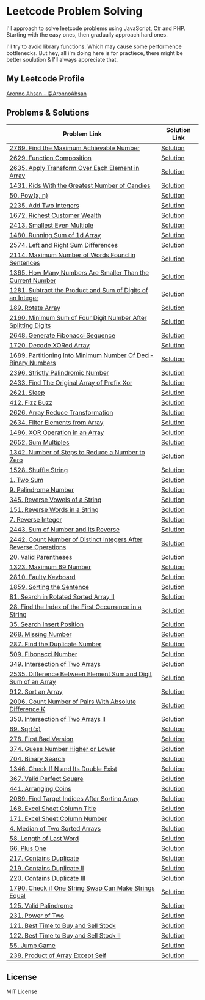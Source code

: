 # Leetcode Problem Solving

I'll approach to solve leetcode problems using JavaScript, C# and PHP.
Starting with the easy ones, then gradually approach hard ones.

I'll try to avoid library functions. Which may cause some performence bottlenecks. But hey, all i'm doing here is for practiece, there might be better soulution & I'll always appreciate that.

## My Leetcode Profile

[Aronno Ahsan - @AronnoAhsan](https://leetcode.com/aronnoahsan/)

## Problems & Solutions

| Problem Link                                                                                                                                                              | Solution Link                                                                    |
| ------------------------------------------------------------------------------------------------------------------------------------------------------------------------- | -------------------------------------------------------------------------------- |
| [2769. Find the Maximum Achievable Number](https://leetcode.com/problems/find-the-maximum-achievable-numberdescription/)                                                  | [Solution](https://github.com/aronnoahsan/ProblemSolving/blob/main/2769/2769.js) |
| [2629. Function Composition](https://leetcode.com/problems/function-composition/)                                                                                         | [Solution](https://github.com/aronnoahsan/ProblemSolving/blob/main/2629/2629.js) |
| [2635. Apply Transform Over Each Element in Array](https://leetcode.com/problems/apply-transform-over-each-element-in-array/)                                             | [Solution](https://github.com/aronnoahsan/ProblemSolving/blob/main/2635/2635.js) |
| [1431. Kids With the Greatest Number of Candies](https://leetcode.com/problems/kids-with-the-greatest-number-of-candies/)                                                 | [Solution](https://github.com/aronnoahsan/ProblemSolving/blob/main/1431/1431.js) |
| [50. Pow(x, n)](https://leetcode.com/problems/powx-n/description/)                                                                                                        | [Solution](https://github.com/aronnoahsan/ProblemSolving/blob/main/50/50.js)     |
| [2235. Add Two Integers](https://leetcode.com/problems/add-two-integers/)                                                                                                 | [Solution](https://github.com/aronnoahsan/ProblemSolving/blob/main/2235/2235.js) |
| [1672. Richest Customer Wealth](https://leetcode.com/problems/richest-customer-wealth/)                                                                                   | [Solution](https://github.com/aronnoahsan/ProblemSolving/blob/main/1672/1672.js) |
| [2413. Smallest Even Multiple](https://leetcode.com/problems/smallest-even-multiple/)                                                                                     | [Solution](https://github.com/aronnoahsan/ProblemSolving/blob/main/2413/2413.js) |
| [1480. Running Sum of 1d Array](https://leetcode.com/problems/running-sum-of-1d-array/)                                                                                   | [Solution](https://github.com/aronnoahsan/ProblemSolving/blob/main/1480/1480.js) |
| [2574. Left and Right Sum Differences](https://leetcode.com/problems/left-and-right-sum-differences/)                                                                     | [Solution](https://github.com/aronnoahsan/ProblemSolving/blob/main/2574/2574.js) |
| [2114. Maximum Number of Words Found in Sentences](https://leetcode.com/problems/maximum-number-of-words-found-in-sentences/)                                             | [Solution](https://github.com/aronnoahsan/ProblemSolving/blob/main/2114/2114.js) |
| [1365. How Many Numbers Are Smaller Than the Current Number](https://leetcode.com/problems/how-many-numbers-are-smaller-than-the-current-number/)                         | [Solution](https://github.com/aronnoahsan/ProblemSolving/blob/main/1365/1365.js) |
| [1281. Subtract the Product and Sum of Digits of an Integer](https://leetcode.com/problems/subtract-the-product-and-sum-of-digits-of-an-integer/)                         | [Solution](https://github.com/aronnoahsan/ProblemSolving/blob/main/1281/1281.js) |
| [189. Rotate Array](https://leetcode.com/problems/rotate-array/)                                                                                                          | [Solution](https://github.com/aronnoahsan/ProblemSolving/blob/main/189/189.js)   |
| [2160. Minimum Sum of Four Digit Number After Splitting Digits](https://leetcode.com/problems/minimum-sum-of-four-digit-number-after-splitting-digits/)                   | [Solution](https://github.com/aronnoahsan/ProblemSolving/blob/main/2160/2160.js) |
| [2648. Generate Fibonacci Sequence](https://leetcode.com/problems/generate-fibonacci-sequence/)                                                                           | [Solution](https://github.com/aronnoahsan/ProblemSolving/blob/main/2648/2648.js) |
| [1720. Decode XORed Array](https://leetcode.com/problems/decode-xored-array/)                                                                                             | [Solution](https://github.com/aronnoahsan/ProblemSolving/blob/main/1720/1720.js) |
| [1689. Partitioning Into Minimum Number Of Deci-Binary Numbers](https://leetcode.com/problems/partitioning-into-minimum-number-of-deci-binary-numbers/)                   | [Solution](https://github.com/aronnoahsan/ProblemSolving/blob/main/1689/1689.js) |
| [2396. Strictly Palindromic Number](https://leetcode.com/problems/strictly-palindromic-number/description/)                                                               | [Solution](https://github.com/aronnoahsan/ProblemSolving/blob/main/2396/2396.js) |
| [2433. Find The Original Array of Prefix Xor](https://leetcode.com/problems/find-the-original-array-of-prefix-xor/description/)                                           | [Solution](https://github.com/aronnoahsan/ProblemSolving/blob/main/2433/2433.js) |
| [2621. Sleep](https://leetcode.com/problems/sleep/description/)                                                                                                           | [Solution](https://github.com/aronnoahsan/ProblemSolving/blob/main/2621/2621.js) |
| [412. Fizz Buzz](https://leetcode.com/problems/fizz-buzz/)                                                                                                                | [Solution](https://github.com/aronnoahsan/ProblemSolving/blob/main/412/412.js)   |
| [2626. Array Reduce Transformation](https://leetcode.com/problems/array-reduce-transformation/description/)                                                               | [Solution](https://github.com/aronnoahsan/ProblemSolving/blob/main/2626/2626.js) |
| [2634. Filter Elements from Array](https://leetcode.com/problems/filter-elements-from-array/)                                                                             | [Solution](https://github.com/aronnoahsan/ProblemSolving/blob/main/2634/2634.js) |
| [1486. XOR Operation in an Array](https://leetcode.com/problems/xor-operation-in-an-array/)                                                                               | [Solution](https://github.com/aronnoahsan/ProblemSolving/blob/main/1486/1486.js) |
| [2652. Sum Multiples](https://leetcode.com/problems/sum-multiples/)                                                                                                       | [Solution](https://github.com/aronnoahsan/ProblemSolving/blob/main/2652/2652.js) |
| [1342. Number of Steps to Reduce a Number to Zero](https://leetcode.com/problems/number-of-steps-to-reduce-a-number-to-zero/description/)                                 | [Solution](https://github.com/aronnoahsan/ProblemSolving/blob/main/1342/1342.js) |
| [1528. Shuffle String](https://leetcode.com/problems/shuffle-string/)                                                                                                     | [Solution](https://github.com/aronnoahsan/ProblemSolving/blob/main/1528/1528.js) |
| [1. Two Sum](https://leetcode.com/problems/two-sum/description/)                                                                                                          | [Solution](https://github.com/aronnoahsan/ProblemSolving/blob/main/1/1.js)       |
| [9. Palindrome Number](https://leetcode.com/problems/palindrome-number/description/)                                                                                      | [Solution](https://github.com/aronnoahsan/ProblemSolving/blob/main/9/9.js)       |
| [345. Reverse Vowels of a String](https://leetcode.com/problems/reverse-vowels-of-a-string/description/)                                                                  | [Solution](https://github.com/aronnoahsan/ProblemSolving/blob/main/345/345.js)   |
| [151. Reverse Words in a String](https://leetcode.com/problems/reverse-words-in-a-string/description/)                                                                    | [Solution](https://github.com/aronnoahsan/ProblemSolving/blob/main/151/151.js)   |
| [7. Reverse Integer](https://leetcode.com/problems/reverse-integer/description/)                                                                                          | [Solution](https://github.com/aronnoahsan/ProblemSolving/blob/main/7/7.js)       |
| [2443. Sum of Number and Its Reverse](https://leetcode.com/problems/sum-of-number-and-its-reverse/description/)                                                           | [Solution](https://github.com/aronnoahsan/ProblemSolving/blob/main/2443/2443.js) |
| [2442. Count Number of Distinct Integers After Reverse Operations](https://leetcode.com/problems/count-number-of-distinct-integers-after-reverse-operations/description/) | [Solution](https://github.com/aronnoahsan/ProblemSolving/blob/main/2442/2442.js) |
| [20. Valid Parentheses](https://leetcode.com/problems/valid-parentheses/description/)                                                                                     | [Solution](https://github.com/aronnoahsan/ProblemSolving/blob/main/20/20.js)     |
| [1323. Maximum 69 Number](https://leetcode.com/problems/maximum-69-number/description/)                                                                                   | [Solution](https://github.com/aronnoahsan/ProblemSolving/blob/main/1323/1323.js) |
| [2810. Faulty Keyboard](https://leetcode.com/problems/maximum-69-number/description/)                                                                                     | [Solution](https://github.com/aronnoahsan/ProblemSolving/blob/main/2810/2810.js) |
| [1859. Sorting the Sentence](https://leetcode.com/problems/sorting-the-sentence/description/)                                                                             | [Solution](https://github.com/aronnoahsan/ProblemSolving/blob/main/1859/1859.js) |
| [81. Search in Rotated Sorted Array II](https://leetcode.com/problems/search-in-rotated-sorted-array-ii/description/)                                                     | [Solution](https://github.com/aronnoahsan/ProblemSolving/blob/main/81/81.js)     |
| [28. Find the Index of the First Occurrence in a String](https://leetcode.com/problems/find-the-index-of-the-first-occurrence-in-a-string/description/)                   | [Solution](https://github.com/aronnoahsan/ProblemSolving/blob/main/28/28.js)     |
| [35. Search Insert Position](https://leetcode.com/problems/search-insert-position/description/)                                                                           | [Solution](https://github.com/aronnoahsan/ProblemSolving/blob/main/35/35.js)     |
| [268. Missing Number](https://leetcode.com/problems/missing-number/description/)                                                                                          | [Solution](https://github.com/aronnoahsan/ProblemSolving/blob/main/268/268.js)   |
| [287. Find the Duplicate Number](https://leetcode.com/problems/find-the-duplicate-number/description/)                                                                    | [Solution](https://github.com/aronnoahsan/ProblemSolving/blob/main/287/287.js)   |
| [509. Fibonacci Number](https://leetcode.com/problems/fibonacci-number/description/)                                                                                      | [Solution](https://github.com/aronnoahsan/ProblemSolving/blob/main/509/509.js)   |
| [349. Intersection of Two Arrays](https://leetcode.com/problems/intersection-of-two-arrays/description/)                                                                  | [Solution](https://github.com/aronnoahsan/ProblemSolving/blob/main/349/349.js)   |
| [2535. Difference Between Element Sum and Digit Sum of an Array](https://leetcode.com/problems/difference-between-element-sum-and-digit-sum-of-an-array/description/)     | [Solution](https://github.com/aronnoahsan/ProblemSolving/blob/main/2535/2535.js) |
| [912. Sort an Array](https://leetcode.com/problems/sort-an-array/description/)                                                                                            | [Solution](https://github.com/aronnoahsan/ProblemSolving/blob/main/912/912.js)   |
| [2006. Count Number of Pairs With Absolute Difference K](https://leetcode.com/problems/count-number-of-pairs-with-absolute-difference-k/)                                 | [Solution](https://github.com/aronnoahsan/ProblemSolving/blob/main/2006/2006.js) |
| [350. Intersection of Two Arrays II](https://leetcode.com/problems/intersection-of-two-arrays-ii/description/)                                                            | [Solution](https://github.com/aronnoahsan/ProblemSolving/blob/main/350/350.js)   |
| [69. Sqrt(x)](https://leetcode.com/problems/sqrtx/description/)                                                                                                           | [Solution](https://github.com/aronnoahsan/ProblemSolving/blob/main/69/69.js)     |
| [278. First Bad Version](https://leetcode.com/problems/first-bad-version/description/)                                                                                    | [Solution](https://github.com/aronnoahsan/ProblemSolving/blob/main/278/278.js)   |
| [374. Guess Number Higher or Lower](https://leetcode.com/problems/guess-number-higher-or-lower/description/)                                                              | [Solution](https://github.com/aronnoahsan/ProblemSolving/blob/main/374/374.js)   |
| [704. Binary Search](https://leetcode.com/problems/binary-search/description/)                                                                                            | [Solution](https://github.com/aronnoahsan/ProblemSolving/blob/main/704/704.js)   |
| [1346. Check If N and Its Double Exist](https://leetcode.com/problems/check-if-n-and-its-double-exist/description/)                                                       | [Solution](https://github.com/aronnoahsan/ProblemSolving/blob/main/1346/1346.js) |
| [367. Valid Perfect Square](https://leetcode.com/problems/valid-perfect-square/description/)                                                                              | [Solution](https://github.com/aronnoahsan/ProblemSolving/blob/main/367/367.js)   |
| [441. Arranging Coins](https://leetcode.com/problems/valid-perfect-square/description/)                                                                                   | [Solution](https://github.com/aronnoahsan/ProblemSolving/blob/main/441/441.js)   |
| [2089. Find Target Indices After Sorting Array](https://leetcode.com/problems/find-target-indices-after-sorting-array/description/)                                       | [Solution](https://github.com/aronnoahsan/ProblemSolving/blob/main/2089/2089.js) |
| [168. Excel Sheet Column Title](https://leetcode.com/problems/excel-sheet-column-title/description/)                                                                      | [Solution](https://github.com/aronnoahsan/ProblemSolving/blob/main/168/168.js)   |
| [171. Excel Sheet Column Number](https://leetcode.com/problems/excel-sheet-column-number/description/)                                                                    | [Solution](https://github.com/aronnoahsan/ProblemSolving/blob/main/171/171.js)   |
| [4. Median of Two Sorted Arrays](https://leetcode.com/problems/median-of-two-sorted-arrays/description/)                                                                  | [Solution](https://github.com/aronnoahsan/ProblemSolving/blob/main/4/4.js)       |
| [58. Length of Last Word](https://leetcode.com/problems/length-of-last-word/description/)                                                                                 | [Solution](https://github.com/aronnoahsan/ProblemSolving/blob/main/58/58.js)     |
| [66. Plus One](https://leetcode.com/problems/plus-one/description/)                                                                                                       | [Solution](https://github.com/aronnoahsan/ProblemSolving/blob/main/66/66.js)     |
| [217. Contains Duplicate](https://leetcode.com/problems/contains-duplicate/description/)                                                                                  | [Solution](https://github.com/aronnoahsan/ProblemSolving/blob/main/217/217.js)   |
| [219. Contains Duplicate II](https://leetcode.com/problems/contains-duplicate-ii/description/)                                                                            | [Solution](https://github.com/aronnoahsan/ProblemSolving/blob/main/219/219.js)   |
| [220. Contains Duplicate III](https://leetcode.com/problems/contains-duplicate-iii/description/)                                                                          | [Solution](https://github.com/aronnoahsan/ProblemSolving/blob/main/220/220.js)   |
| [1790. Check if One String Swap Can Make Strings Equal](https://leetcode.com/problems/check-if-one-string-swap-can-make-strings-equal/description/)                       | [Solution](https://github.com/aronnoahsan/ProblemSolving/blob/main/1790/1790.js) |
| [125. Valid Palindrome](https://leetcode.com/problems/valid-palindrome/description/)                                                                                      | [Solution](https://github.com/aronnoahsan/ProblemSolving/blob/main/125/125.js)   |
| [231. Power of Two](https://leetcode.com/problems/power-of-two/description/)                                                                                              | [Solution](https://github.com/aronnoahsan/ProblemSolving/blob/main/231/231.js)   |
| [121. Best Time to Buy and Sell Stock](https://leetcode.com/problems/best-time-to-buy-and-sell-stock/)                                                                    | [Solution](https://github.com/aronnoahsan/ProblemSolving/blob/main/121/121.js)   |
| [122. Best Time to Buy and Sell Stock II](https://leetcode.com/problems/best-time-to-buy-and-sell-stock-ii/)                                                              | [Solution](https://github.com/aronnoahsan/ProblemSolving/blob/main/122/122.js)   |
| [55. Jump Game](https://leetcode.com/problems/jump-game/)                                                                                                                 | [Solution](https://github.com/aronnoahsan/ProblemSolving/blob/main/55/55.js)     |
| [238. Product of Array Except Self](https://leetcode.com/problems/product-of-array-except-self/description/)                                                              | [Solution](https://github.com/aronnoahsan/ProblemSolving/blob/main/238/238.js)   |

## License

MIT License
